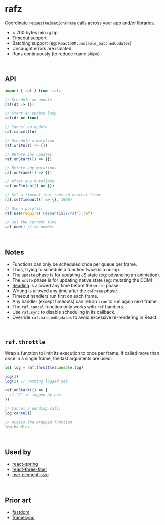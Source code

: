 # rafz

Coordinate `requestAnimationFrame` calls across your app and/or libraries.

* < 700 bytes min+gzip
* Timeout support
* Batching support (eg: `ReactDOM.unstable_batchedUpdates`)
* Uncaught errors are isolated
* Runs continuously (to reduce frame skips)

&nbsp;

## API

```ts
import { raf } from 'rafz'

// Schedule an update
raf(dt => {})

// Start an update loop
raf(dt => true)

// Cancel an update
raf.cancel(fn)

// Schedule a mutation
raf.write(() => {})

// Before any updates
raf.onStart(() => {})

// Before any mutations
raf.onFrame(() => {})

// After any mutations
raf.onFinish(() => {})

// Set a timeout that runs on nearest frame
raf.setTimeout(() => {}, 1000)

// Use a polyfill
raf.use(require('@essentials/raf').raf)

// Get the current time
raf.now() // => number
```

&nbsp;

## Notes

* Functions can only be scheduled once per queue per frame.
* Thus, trying to schedule a function twice is a no-op.
* The `update` phase is for updating JS state (eg: advancing an animation).
* The `write` phase is for updating native state (eg: mutating the DOM).
* [Reading] is allowed any time before the `write` phase.
* Writing is allowed any time after the `onFrame` phase.
* Timeout handlers run first on each frame.
* Any handler (except timeouts) can return `true` to run again next frame.
* The `raf.cancel` function only works with `raf` handlers.
* Use `raf.sync` to disable scheduling in its callback.
* Override `raf.batchedUpdates` to avoid excessive re-rendering in React.

[Reading]: https://gist.github.com/paulirish/5d52fb081b3570c81e3a

&nbsp;

## `raf.throttle`

Wrap a function to limit its execution to once per frame. If called more than once
in a single frame, the last arguments are used.

```ts
let log = raf.throttle(console.log)

log(1)
log(2) // nothing logged yet

raf.onStart(() => {
  // "2" is logged by now
})

// Cancel a pending call.
log.cancel()

// Access the wrapped function.
log.handler
```

&nbsp;

## Used by

- [react-spring](https://github.com/pmndrs/react-spring)
- [react-three-fiber](https://github.com/pmndrs/react-three-fiber)
- [use-element-size](https://github.com/alloc/use-element-size)

&nbsp;

## Prior art

- [fastdom](https://github.com/wilsonpage/fastdom)
- [framesync](https://github.com/Popmotion/popmotion/tree/master/packages/framesync)

